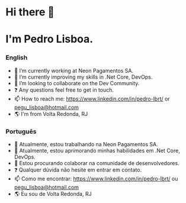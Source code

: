 # Hi there 👋 

# I'm Pedro Lisboa.

### English

- 🔭 I’m currently working at Neon Pagamentos SA.
- 🌱 I’m currently improving my skills in .Net Core, DevOps.
- 👯 I’m looking to collaborate on the Dev Community.
- :question: Any questions feel free to get in touch.
- 📫 How to reach me: https://www.linkedin.com/in/pedro-lbrt/ or pegu_lisboa@hotmail.com
- :earth_americas: I'm from Volta Redonda, RJ

### Português

- 🔭 Atualmente, estou trabalhando na Neon Pagamentos SA.
- 🌱 Atualmente, estou aprimorando minhas habilidades em .Net Core, DevOps.
- 👯 Estou procurando colaborar na comunidade de desenvolvedores.
- :question: Qualquer dúvida não hesite em entrar em contato.
- 📫 Como me encontrar: https://www.linkedin.com/in/pedro-lbrt/ ou pegu_lisboa@hotmail.com
- :earth_americas: Eu sou de Volta Redonda, RJ

<!--
**pedro-lisboa/pedro-lisboa** is a ✨ _special_ ✨ repository because its `README.md` (this file) appears on your GitHub profile.
-->
